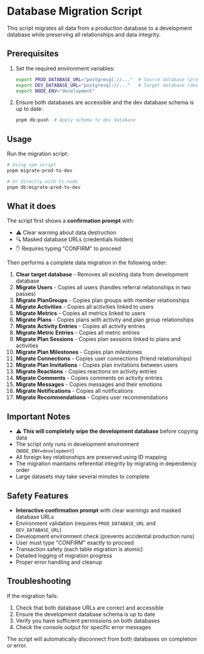 # Database Migration Script

This script migrates all data from a production database to a development database while preserving all relationships and data integrity.

## Prerequisites

1. Set the required environment variables:
   ```bash
   export PROD_DATABASE_URL="postgresql://..."  # Source database (production)
   export DEV_DATABASE_URL="postgresql://..."   # Target database (development)
   export NODE_ENV="development"
   ```

2. Ensure both databases are accessible and the dev database schema is up to date:
   ```bash
   pnpm db:push  # Apply schema to dev database
   ```

## Usage

Run the migration script:

```bash
# Using npm script
pnpm migrate-prod-to-dev

# Or directly with ts-node
pnpm db:migrate-prod-to-dev
```

## What it does

The script first shows a **confirmation prompt** with:
- ⚠️ Clear warning about data destruction
- 🔍 Masked database URLs (credentials hidden)
- ✋ Requires typing "CONFIRM" to proceed

Then performs a complete data migration in the following order:

1. **Clear target database** - Removes all existing data from development database
2. **Migrate Users** - Copies all users (handles referral relationships in two passes)
3. **Migrate PlanGroups** - Copies plan groups with member relationships
4. **Migrate Activities** - Copies all activities linked to users
5. **Migrate Metrics** - Copies all metrics linked to users
6. **Migrate Plans** - Copies plans with activity and plan group relationships
7. **Migrate Activity Entries** - Copies all activity entries
8. **Migrate Metric Entries** - Copies all metric entries
9. **Migrate Plan Sessions** - Copies plan sessions linked to plans and activities
10. **Migrate Plan Milestones** - Copies plan milestones
11. **Migrate Connections** - Copies user connections (friend relationships)
12. **Migrate Plan Invitations** - Copies plan invitations between users
13. **Migrate Reactions** - Copies reactions on activity entries
14. **Migrate Comments** - Copies comments on activity entries
15. **Migrate Messages** - Copies messages and their emotions
16. **Migrate Notifications** - Copies all notifications
17. **Migrate Recommendations** - Copies user recommendations

## Important Notes

- ⚠️ **This will completely wipe the development database** before copying data
- The script only runs in development environment (`NODE_ENV=development`)
- All foreign key relationships are preserved using ID mapping
- The migration maintains referential integrity by migrating in dependency order
- Large datasets may take several minutes to complete

## Safety Features

- **Interactive confirmation prompt** with clear warnings and masked database URLs
- Environment validation (requires `PROD_DATABASE_URL` and `DEV_DATABASE_URL`)
- Development environment check (prevents accidental production runs)
- User must type "CONFIRM" exactly to proceed
- Transaction safety (each table migration is atomic)
- Detailed logging of migration progress
- Proper error handling and cleanup

## Troubleshooting

If the migration fails:

1. Check that both database URLs are correct and accessible
2. Ensure the development database schema is up to date
3. Verify you have sufficient permissions on both databases
4. Check the console output for specific error messages

The script will automatically disconnect from both databases on completion or error.